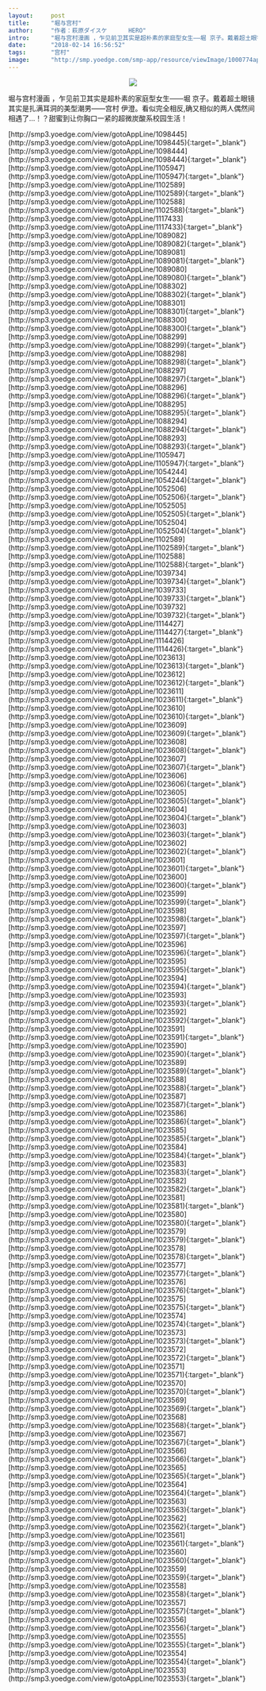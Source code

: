 ```yaml
---
layout:     post
title:      "堀与宫村"
author:     "作者：萩原ダイスケ      HERO"
intro:      "堀与宫村漫画 ，乍见前卫其实是超朴素的家庭型女生——堀 京子。戴着超土眼镜其实是扎满耳洞的美型潮男——宫村 伊澄。看似完全相反,确又相似的两人偶然间相遇了…！？甜蜜到让你胸口一紧的超微炭酸系校园生活！"
date:       "2018-02-14 16:56:52"
tags:       "宫村"
image:      "http://smp.yoedge.com/smp-app/resource/viewImage/1000774appline.png"
---
```

<div style="text-align: center">
<p><img src="http://smp.yoedge.com/smp-app/resource/viewImage/1000774appline.png"/></p>
</div>
<p class="post-meta">
<span>堀与宫村漫画 ，乍见前卫其实是超朴素的家庭型女生——堀 京子。戴着超土眼镜其实是扎满耳洞的美型潮男——宫村 伊澄。看似完全相反,确又相似的两人偶然间相遇了…！？甜蜜到让你胸口一紧的超微炭酸系校园生活！</span>
</p>
[http://smp3.yoedge.com/view/gotoAppLine/1098445](http://smp3.yoedge.com/view/gotoAppLine/1098445){:target="_blank"}
[http://smp3.yoedge.com/view/gotoAppLine/1098444](http://smp3.yoedge.com/view/gotoAppLine/1098444){:target="_blank"}
[http://smp3.yoedge.com/view/gotoAppLine/1105947](http://smp3.yoedge.com/view/gotoAppLine/1105947){:target="_blank"}
[http://smp3.yoedge.com/view/gotoAppLine/1102589](http://smp3.yoedge.com/view/gotoAppLine/1102589){:target="_blank"}
[http://smp3.yoedge.com/view/gotoAppLine/1102588](http://smp3.yoedge.com/view/gotoAppLine/1102588){:target="_blank"}
[http://smp3.yoedge.com/view/gotoAppLine/1117433](http://smp3.yoedge.com/view/gotoAppLine/1117433){:target="_blank"}
[http://smp3.yoedge.com/view/gotoAppLine/1089082](http://smp3.yoedge.com/view/gotoAppLine/1089082){:target="_blank"}
[http://smp3.yoedge.com/view/gotoAppLine/1089081](http://smp3.yoedge.com/view/gotoAppLine/1089081){:target="_blank"}
[http://smp3.yoedge.com/view/gotoAppLine/1089080](http://smp3.yoedge.com/view/gotoAppLine/1089080){:target="_blank"}
[http://smp3.yoedge.com/view/gotoAppLine/1088302](http://smp3.yoedge.com/view/gotoAppLine/1088302){:target="_blank"}
[http://smp3.yoedge.com/view/gotoAppLine/1088301](http://smp3.yoedge.com/view/gotoAppLine/1088301){:target="_blank"}
[http://smp3.yoedge.com/view/gotoAppLine/1088300](http://smp3.yoedge.com/view/gotoAppLine/1088300){:target="_blank"}
[http://smp3.yoedge.com/view/gotoAppLine/1088299](http://smp3.yoedge.com/view/gotoAppLine/1088299){:target="_blank"}
[http://smp3.yoedge.com/view/gotoAppLine/1088298](http://smp3.yoedge.com/view/gotoAppLine/1088298){:target="_blank"}
[http://smp3.yoedge.com/view/gotoAppLine/1088297](http://smp3.yoedge.com/view/gotoAppLine/1088297){:target="_blank"}
[http://smp3.yoedge.com/view/gotoAppLine/1088296](http://smp3.yoedge.com/view/gotoAppLine/1088296){:target="_blank"}
[http://smp3.yoedge.com/view/gotoAppLine/1088295](http://smp3.yoedge.com/view/gotoAppLine/1088295){:target="_blank"}
[http://smp3.yoedge.com/view/gotoAppLine/1088294](http://smp3.yoedge.com/view/gotoAppLine/1088294){:target="_blank"}
[http://smp3.yoedge.com/view/gotoAppLine/1088293](http://smp3.yoedge.com/view/gotoAppLine/1088293){:target="_blank"}
[http://smp3.yoedge.com/view/gotoAppLine/1105947](http://smp3.yoedge.com/view/gotoAppLine/1105947){:target="_blank"}
[http://smp3.yoedge.com/view/gotoAppLine/1054244](http://smp3.yoedge.com/view/gotoAppLine/1054244){:target="_blank"}
[http://smp3.yoedge.com/view/gotoAppLine/1052506](http://smp3.yoedge.com/view/gotoAppLine/1052506){:target="_blank"}
[http://smp3.yoedge.com/view/gotoAppLine/1052505](http://smp3.yoedge.com/view/gotoAppLine/1052505){:target="_blank"}
[http://smp3.yoedge.com/view/gotoAppLine/1052504](http://smp3.yoedge.com/view/gotoAppLine/1052504){:target="_blank"}
[http://smp3.yoedge.com/view/gotoAppLine/1102589](http://smp3.yoedge.com/view/gotoAppLine/1102589){:target="_blank"}
[http://smp3.yoedge.com/view/gotoAppLine/1102588](http://smp3.yoedge.com/view/gotoAppLine/1102588){:target="_blank"}
[http://smp3.yoedge.com/view/gotoAppLine/1039734](http://smp3.yoedge.com/view/gotoAppLine/1039734){:target="_blank"}
[http://smp3.yoedge.com/view/gotoAppLine/1039733](http://smp3.yoedge.com/view/gotoAppLine/1039733){:target="_blank"}
[http://smp3.yoedge.com/view/gotoAppLine/1039732](http://smp3.yoedge.com/view/gotoAppLine/1039732){:target="_blank"}
[http://smp3.yoedge.com/view/gotoAppLine/1114427](http://smp3.yoedge.com/view/gotoAppLine/1114427){:target="_blank"}
[http://smp3.yoedge.com/view/gotoAppLine/1114426](http://smp3.yoedge.com/view/gotoAppLine/1114426){:target="_blank"}
[http://smp3.yoedge.com/view/gotoAppLine/1023613](http://smp3.yoedge.com/view/gotoAppLine/1023613){:target="_blank"}
[http://smp3.yoedge.com/view/gotoAppLine/1023612](http://smp3.yoedge.com/view/gotoAppLine/1023612){:target="_blank"}
[http://smp3.yoedge.com/view/gotoAppLine/1023611](http://smp3.yoedge.com/view/gotoAppLine/1023611){:target="_blank"}
[http://smp3.yoedge.com/view/gotoAppLine/1023610](http://smp3.yoedge.com/view/gotoAppLine/1023610){:target="_blank"}
[http://smp3.yoedge.com/view/gotoAppLine/1023609](http://smp3.yoedge.com/view/gotoAppLine/1023609){:target="_blank"}
[http://smp3.yoedge.com/view/gotoAppLine/1023608](http://smp3.yoedge.com/view/gotoAppLine/1023608){:target="_blank"}
[http://smp3.yoedge.com/view/gotoAppLine/1023607](http://smp3.yoedge.com/view/gotoAppLine/1023607){:target="_blank"}
[http://smp3.yoedge.com/view/gotoAppLine/1023606](http://smp3.yoedge.com/view/gotoAppLine/1023606){:target="_blank"}
[http://smp3.yoedge.com/view/gotoAppLine/1023605](http://smp3.yoedge.com/view/gotoAppLine/1023605){:target="_blank"}
[http://smp3.yoedge.com/view/gotoAppLine/1023604](http://smp3.yoedge.com/view/gotoAppLine/1023604){:target="_blank"}
[http://smp3.yoedge.com/view/gotoAppLine/1023603](http://smp3.yoedge.com/view/gotoAppLine/1023603){:target="_blank"}
[http://smp3.yoedge.com/view/gotoAppLine/1023602](http://smp3.yoedge.com/view/gotoAppLine/1023602){:target="_blank"}
[http://smp3.yoedge.com/view/gotoAppLine/1023601](http://smp3.yoedge.com/view/gotoAppLine/1023601){:target="_blank"}
[http://smp3.yoedge.com/view/gotoAppLine/1023600](http://smp3.yoedge.com/view/gotoAppLine/1023600){:target="_blank"}
[http://smp3.yoedge.com/view/gotoAppLine/1023599](http://smp3.yoedge.com/view/gotoAppLine/1023599){:target="_blank"}
[http://smp3.yoedge.com/view/gotoAppLine/1023598](http://smp3.yoedge.com/view/gotoAppLine/1023598){:target="_blank"}
[http://smp3.yoedge.com/view/gotoAppLine/1023597](http://smp3.yoedge.com/view/gotoAppLine/1023597){:target="_blank"}
[http://smp3.yoedge.com/view/gotoAppLine/1023596](http://smp3.yoedge.com/view/gotoAppLine/1023596){:target="_blank"}
[http://smp3.yoedge.com/view/gotoAppLine/1023595](http://smp3.yoedge.com/view/gotoAppLine/1023595){:target="_blank"}
[http://smp3.yoedge.com/view/gotoAppLine/1023594](http://smp3.yoedge.com/view/gotoAppLine/1023594){:target="_blank"}
[http://smp3.yoedge.com/view/gotoAppLine/1023593](http://smp3.yoedge.com/view/gotoAppLine/1023593){:target="_blank"}
[http://smp3.yoedge.com/view/gotoAppLine/1023592](http://smp3.yoedge.com/view/gotoAppLine/1023592){:target="_blank"}
[http://smp3.yoedge.com/view/gotoAppLine/1023591](http://smp3.yoedge.com/view/gotoAppLine/1023591){:target="_blank"}
[http://smp3.yoedge.com/view/gotoAppLine/1023590](http://smp3.yoedge.com/view/gotoAppLine/1023590){:target="_blank"}
[http://smp3.yoedge.com/view/gotoAppLine/1023589](http://smp3.yoedge.com/view/gotoAppLine/1023589){:target="_blank"}
[http://smp3.yoedge.com/view/gotoAppLine/1023588](http://smp3.yoedge.com/view/gotoAppLine/1023588){:target="_blank"}
[http://smp3.yoedge.com/view/gotoAppLine/1023587](http://smp3.yoedge.com/view/gotoAppLine/1023587){:target="_blank"}
[http://smp3.yoedge.com/view/gotoAppLine/1023586](http://smp3.yoedge.com/view/gotoAppLine/1023586){:target="_blank"}
[http://smp3.yoedge.com/view/gotoAppLine/1023585](http://smp3.yoedge.com/view/gotoAppLine/1023585){:target="_blank"}
[http://smp3.yoedge.com/view/gotoAppLine/1023584](http://smp3.yoedge.com/view/gotoAppLine/1023584){:target="_blank"}
[http://smp3.yoedge.com/view/gotoAppLine/1023583](http://smp3.yoedge.com/view/gotoAppLine/1023583){:target="_blank"}
[http://smp3.yoedge.com/view/gotoAppLine/1023582](http://smp3.yoedge.com/view/gotoAppLine/1023582){:target="_blank"}
[http://smp3.yoedge.com/view/gotoAppLine/1023581](http://smp3.yoedge.com/view/gotoAppLine/1023581){:target="_blank"}
[http://smp3.yoedge.com/view/gotoAppLine/1023580](http://smp3.yoedge.com/view/gotoAppLine/1023580){:target="_blank"}
[http://smp3.yoedge.com/view/gotoAppLine/1023579](http://smp3.yoedge.com/view/gotoAppLine/1023579){:target="_blank"}
[http://smp3.yoedge.com/view/gotoAppLine/1023578](http://smp3.yoedge.com/view/gotoAppLine/1023578){:target="_blank"}
[http://smp3.yoedge.com/view/gotoAppLine/1023577](http://smp3.yoedge.com/view/gotoAppLine/1023577){:target="_blank"}
[http://smp3.yoedge.com/view/gotoAppLine/1023576](http://smp3.yoedge.com/view/gotoAppLine/1023576){:target="_blank"}
[http://smp3.yoedge.com/view/gotoAppLine/1023575](http://smp3.yoedge.com/view/gotoAppLine/1023575){:target="_blank"}
[http://smp3.yoedge.com/view/gotoAppLine/1023574](http://smp3.yoedge.com/view/gotoAppLine/1023574){:target="_blank"}
[http://smp3.yoedge.com/view/gotoAppLine/1023573](http://smp3.yoedge.com/view/gotoAppLine/1023573){:target="_blank"}
[http://smp3.yoedge.com/view/gotoAppLine/1023572](http://smp3.yoedge.com/view/gotoAppLine/1023572){:target="_blank"}
[http://smp3.yoedge.com/view/gotoAppLine/1023571](http://smp3.yoedge.com/view/gotoAppLine/1023571){:target="_blank"}
[http://smp3.yoedge.com/view/gotoAppLine/1023570](http://smp3.yoedge.com/view/gotoAppLine/1023570){:target="_blank"}
[http://smp3.yoedge.com/view/gotoAppLine/1023569](http://smp3.yoedge.com/view/gotoAppLine/1023569){:target="_blank"}
[http://smp3.yoedge.com/view/gotoAppLine/1023568](http://smp3.yoedge.com/view/gotoAppLine/1023568){:target="_blank"}
[http://smp3.yoedge.com/view/gotoAppLine/1023567](http://smp3.yoedge.com/view/gotoAppLine/1023567){:target="_blank"}
[http://smp3.yoedge.com/view/gotoAppLine/1023566](http://smp3.yoedge.com/view/gotoAppLine/1023566){:target="_blank"}
[http://smp3.yoedge.com/view/gotoAppLine/1023565](http://smp3.yoedge.com/view/gotoAppLine/1023565){:target="_blank"}
[http://smp3.yoedge.com/view/gotoAppLine/1023564](http://smp3.yoedge.com/view/gotoAppLine/1023564){:target="_blank"}
[http://smp3.yoedge.com/view/gotoAppLine/1023563](http://smp3.yoedge.com/view/gotoAppLine/1023563){:target="_blank"}
[http://smp3.yoedge.com/view/gotoAppLine/1023562](http://smp3.yoedge.com/view/gotoAppLine/1023562){:target="_blank"}
[http://smp3.yoedge.com/view/gotoAppLine/1023561](http://smp3.yoedge.com/view/gotoAppLine/1023561){:target="_blank"}
[http://smp3.yoedge.com/view/gotoAppLine/1023560](http://smp3.yoedge.com/view/gotoAppLine/1023560){:target="_blank"}
[http://smp3.yoedge.com/view/gotoAppLine/1023559](http://smp3.yoedge.com/view/gotoAppLine/1023559){:target="_blank"}
[http://smp3.yoedge.com/view/gotoAppLine/1023558](http://smp3.yoedge.com/view/gotoAppLine/1023558){:target="_blank"}
[http://smp3.yoedge.com/view/gotoAppLine/1023557](http://smp3.yoedge.com/view/gotoAppLine/1023557){:target="_blank"}
[http://smp3.yoedge.com/view/gotoAppLine/1023556](http://smp3.yoedge.com/view/gotoAppLine/1023556){:target="_blank"}
[http://smp3.yoedge.com/view/gotoAppLine/1023555](http://smp3.yoedge.com/view/gotoAppLine/1023555){:target="_blank"}
[http://smp3.yoedge.com/view/gotoAppLine/1023554](http://smp3.yoedge.com/view/gotoAppLine/1023554){:target="_blank"}
[http://smp3.yoedge.com/view/gotoAppLine/1023553](http://smp3.yoedge.com/view/gotoAppLine/1023553){:target="_blank"}


